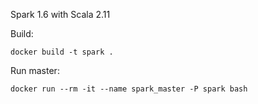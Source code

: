 Spark 1.6  with Scala 2.11

Build:

    docker build -t spark .

    
Run master:

    docker run --rm -it --name spark_master -P spark bash
